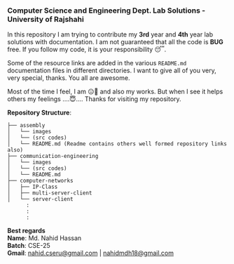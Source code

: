 ### Computer Science and Engineering Dept. Lab Solutions - University of Rajshahi

In this repository I am trying to contribute my **3rd** year and **4th** year lab solutions with documentation. I am not guaranteed that all the code is **BUG** free. If you follow my code, it is your responsibility 😴. 

Some of the resource links are added in the various `README.md` documentation files in different directories. I want to give all of you very, very special, thanks. You all are awesome. 

Most of the time I feel, I am 😑🙇 and also my works. But when I see it helps others my feelings ....😇.... Thanks for visiting my repository. 

**Repository Structure**:

```
├── assembly
│   └── images
│   └── (src codes)
│   └── README.md (Readme contains others well formed repository links also)
├── communication-engineering
│   └── images
│   └── (src codes)
│   └── README.md
├── computer-networks
│   ├── IP-Class
│   ├── multi-server-client
│   └── server-client
      :
      :
      :
```


**Best regards**<br>
**Name**: Md. Nahid Hassan<br>
**Batch**: CSE-25<br>
**Gmail**: <nahid.cseru@gmail.com> | <nahidmdh18@gmail.com> <br>
